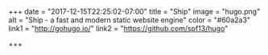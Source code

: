 +++
date = "2017-12-15T22:25:02-07:00"
title = "Ship"
image = "hugo.png"
alt = "Ship - a fast and modern static website engine"
color = "#60a2a3"
link1 = "http://gohugo.io/"
link2 = "https://github.com/spf13/hugo"

+++
